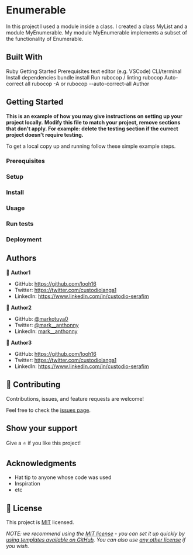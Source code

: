# Enumerable

In this project I used a module inside a class. I created a class MyList and a module MyEnumerable. My module MyEnumerable implements a subset of the functionality of Enumerable.


## Built With
Ruby
Getting Started
Prerequisites
text editor (e.g. VSCode)
CLI/terminal
Install dependencies
bundle install
Run rubocop / linting
rubocop
Auto-correct all
rubocop -A
or
rubocop --auto-correct-all
Author


## Getting Started

**This is an example of how you may give instructions on setting up your project locally.**
**Modify this file to match your project, remove sections that don't apply. For example: delete the testing section if the currect project doesn't require testing.**


To get a local copy up and running follow these simple example steps.

### Prerequisites

### Setup

### Install

### Usage

### Run tests

### Deployment



## Authors

👤 **Author1**

- GitHub: https://github.com/looh16
- Twitter: https://twitter.com/custodiolanga1
- LinkedIn: https://www.linkedin.com/in/custodio-serafim

👤 **Author2**

- GitHub: [@markotuya0](https://github.com/markotuya0)
- Twitter: [@mark__anthonny](https://twitter.com/mark__anthonny)
- LinkedIn: [mark__anthonny](https://linkedin.com/in/mark__anthonny)

👤 **Author3**

- GitHub: https://github.com/looh16
- Twitter: https://twitter.com/custodiolanga1
- LinkedIn: https://www.linkedin.com/in/custodio-serafim


## 🤝 Contributing

Contributions, issues, and feature requests are welcome!

Feel free to check the [issues page](../../issues/).

## Show your support

Give a ⭐️ if you like this project!

## Acknowledgments

- Hat tip to anyone whose code was used
- Inspiration
- etc

## 📝 License

This project is [MIT](./LICENSE) licensed.

_NOTE: we recommend using the [MIT license](https://choosealicense.com/licenses/mit/) - you can set it up quickly by [using templates available on GitHub](https://docs.github.com/en/communities/setting-up-your-project-for-healthy-contributions/adding-a-license-to-a-repository). You can also use [any other license](https://choosealicense.com/licenses/) if you wish._
